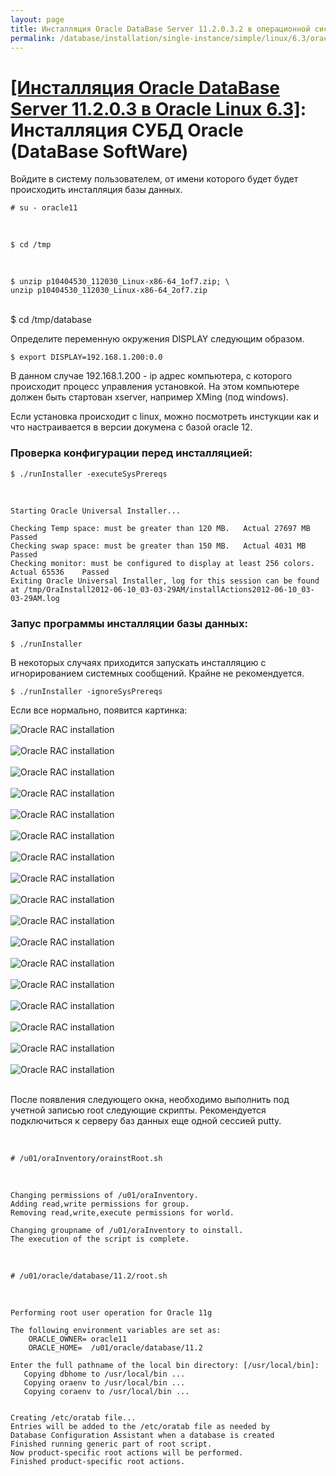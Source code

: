 ```yaml
---
layout: page
title: Инсталляция Oracle DataBase Server 11.2.0.3.2 в операционной системе Oracle Linux 6.3 x86_64
permalink: /database/installation/single-instance/simple/linux/6.3/oracle/11.2/oracle-database-software-installation/
---
```


# <a href="/database/installation/single-instance/simple/linux/6.3/oracle/11.2/">[Инсталляция Oracle DataBase Server 11.2.0.3 в Oracle Linux 6.3]</a>: Инсталляция СУБД Oracle (DataBase SoftWare)


Войдите в систему пользователем, от имени которого будет будет происходить инсталляция базы данных.

	# su - oracle11

<br/>

	$ cd /tmp

<br/>

	$ unzip p10404530_112030_Linux-x86-64_1of7.zip; \
	unzip p10404530_112030_Linux-x86-64_2of7.zip

<br/>
		$ cd /tmp/database

Определите переменную окружения DISPLAY следующим образом.

	$ export DISPLAY=192.168.1.200:0.0

В данном случае 192.168.1.200 - ip адрес компьютера, с которого происходит процесс управления установкой. На этом компьютере должен быть стартован xserver, например XMing (под windows).


Если установка происходит с linux, можно посмотреть инстукции как и что настраивается в версии докумена с базой oracle 12.

### Проверка конфигурации перед инсталляцией:

	$ ./runInstaller -executeSysPrereqs


<br/>

	Starting Oracle Universal Installer...

	Checking Temp space: must be greater than 120 MB.   Actual 27697 MB    Passed
	Checking swap space: must be greater than 150 MB.   Actual 4031 MB    Passed
	Checking monitor: must be configured to display at least 256 colors.    Actual 65536    Passed
	Exiting Oracle Universal Installer, log for this session can be found at /tmp/OraInstall2012-06-10_03-03-29AM/installActions2012-06-10_03-03-29AM.log



### Запус программы инсталляции базы данных:

	$ ./runInstaller

В некоторых случаях приходится запускать инсталляцию с игнорированием системных сообщений. Крайне не рекомендуется.

	$ ./runInstaller -ignoreSysPrereqs


Если все нормально, появится картинка:  



<img src="http://img.oradba.net/img/oracle/database/simple/11.2/oracle11_database_software_installation_01.PNG" border="0" alt="Oracle RAC installation"><br/><br/>
<img src="http://img.oradba.net/img/oracle/database/simple/11.2/oracle11_database_software_installation_02.PNG" border="0" alt="Oracle RAC installation"><br/><br/>
<img src="http://img.oradba.net/img/oracle/database/simple/11.2/oracle11_database_software_installation_03.PNG" border="0" alt="Oracle RAC installation"><br/><br/>
<img src="http://img.oradba.net/img/oracle/database/simple/11.2/oracle11_database_software_installation_04.PNG" border="0" alt="Oracle RAC installation"><br/><br/>
<img src="http://img.oradba.net/img/oracle/database/simple/11.2/oracle11_database_software_installation_05.PNG" border="0" alt="Oracle RAC installation"><br/><br/>
<img src="http://img.oradba.net/img/oracle/database/simple/11.2/oracle11_database_software_installation_06.PNG" border="0" alt="Oracle RAC installation"><br/><br/>
<img src="http://img.oradba.net/img/oracle/database/simple/11.2/oracle11_database_software_installation_07.PNG" border="0" alt="Oracle RAC installation"><br/><br/>
<img src="http://img.oradba.net/img/oracle/database/simple/11.2/oracle11_database_software_installation_08.PNG" border="0" alt="Oracle RAC installation"><br/><br/>
<img src="http://img.oradba.net/img/oracle/database/simple/11.2/oracle11_database_software_installation_09.PNG" border="0" alt="Oracle RAC installation"><br/><br/>
<img src="http://img.oradba.net/img/oracle/database/simple/11.2/oracle11_database_software_installation_10.PNG" border="0" alt="Oracle RAC installation"><br/><br/>
<img src="http://img.oradba.net/img/oracle/database/simple/11.2/oracle11_database_software_installation_11.PNG" border="0" alt="Oracle RAC installation"><br/><br/>
<img src="http://img.oradba.net/img/oracle/database/simple/11.2/oracle11_database_software_installation_12.PNG" border="0" alt="Oracle RAC installation"><br/><br/>
<img src="http://img.oradba.net/img/oracle/database/simple/11.2/oracle11_database_software_installation_13.PNG" border="0" alt="Oracle RAC installation"><br/><br/>
<img src="http://img.oradba.net/img/oracle/database/simple/11.2/oracle11_database_software_installation_14.PNG" border="0" alt="Oracle RAC installation"><br/><br/>
<img src="http://img.oradba.net/img/oracle/database/simple/11.2/oracle11_database_software_installation_15.PNG" border="0" alt="Oracle RAC installation"><br/><br/>
<img src="http://img.oradba.net/img/oracle/database/simple/11.2/oracle11_database_software_installation_16.PNG" border="0" alt="Oracle RAC installation"><br/><br/>
<img src="http://img.oradba.net/img/oracle/database/simple/11.2/oracle11_database_software_installation_17.PNG" border="0" alt="Oracle RAC installation"><br/><br/>



После появления следующего окна, необходимо выполнить под учетной записью root следующие скрипты. Рекомендуется подключиться к серверу баз данных еще одной сессией putty.

<br/>


	# /u01/oraInventory/orainstRoot.sh



<br/>


	Changing permissions of /u01/oraInventory.
	Adding read,write permissions for group.
	Removing read,write,execute permissions for world.

	Changing groupname of /u01/oraInventory to oinstall.
	The execution of the script is complete.


<br/>


	# /u01/oracle/database/11.2/root.sh


<br/>

	Performing root user operation for Oracle 11g

	The following environment variables are set as:
	    ORACLE_OWNER= oracle11
	    ORACLE_HOME=  /u01/oracle/database/11.2

	Enter the full pathname of the local bin directory: [/usr/local/bin]:
	   Copying dbhome to /usr/local/bin ...
	   Copying oraenv to /usr/local/bin ...
	   Copying coraenv to /usr/local/bin ...


	Creating /etc/oratab file...
	Entries will be added to the /etc/oratab file as needed by
	Database Configuration Assistant when a database is created
	Finished running generic part of root script.
	Now product-specific root actions will be performed.
	Finished product-specific root actions.
